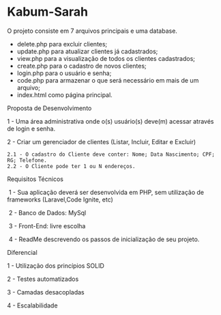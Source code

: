 # Kabum-Sarah

O projeto consiste em 7 arquivos principais e uma database.
- delete.php para excluir clientes;
- update.php para atualizar clientes já cadastrados;
- view.php para a visualização de todos os clientes cadastrados;
- create.php para o cadastro de novos clientes;
- login.php para o usuário e senha;
- code.php para armazenar o que será necessário em mais de um arquivo;
- index.html como página principal.
 
Proposta de Desenvolvimento

1 - Uma área administrativa onde o(s) usuário(s) deve(m) acessar através de login e senha.

2 - Criar um gerenciador de clientes (Listar, Incluir, Editar e Excluir)

    2.1 - O cadastro do Cliente deve conter: Nome; Data Nascimento; CPF; RG; Telefone.
    2.2 - O Cliente pode ter 1 ou N endereços.

Requisitos Técnicos

 1 - Sua aplicação deverá ser desenvolvida em PHP, sem utilização de frameworks (Laravel,Code Ignite, etc)

 2 - Banco de Dados: MySql

 3 - Front-End: livre escolha

 4 - ReadMe descrevendo os passos de inicialização de seu projeto.

Diferencial

1 - Utilização dos princípios SOLID

2 - Testes automatizados

3 - Camadas desacopladas

4 - Escalabilidade
